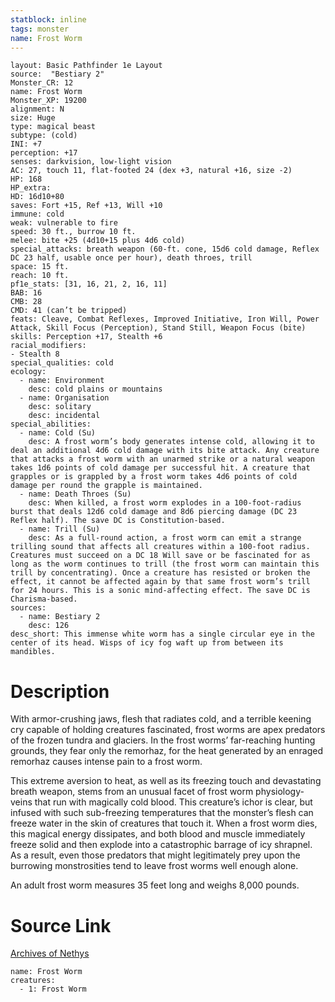 ```yaml
---
statblock: inline
tags: monster
name: Frost Worm
---
```

```statblock
layout: Basic Pathfinder 1e Layout
source:  "Bestiary 2"
Monster_CR: 12
name: Frost Worm
Monster_XP: 19200
alignment: N
size: Huge
type: magical beast
subtype: (cold)
INI: +7
perception: +17
senses: darkvision, low-light vision
AC: 27, touch 11, flat-footed 24 (dex +3, natural +16, size -2)
HP: 168
HP_extra: 
HD: 16d10+80
saves: Fort +15, Ref +13, Will +10
immune: cold
weak: vulnerable to fire
speed: 30 ft., burrow 10 ft.
melee: bite +25 (4d10+15 plus 4d6 cold)
special_attacks: breath weapon (60-ft. cone, 15d6 cold damage, Reflex DC 23 half, usable once per hour), death throes, trill
space: 15 ft.
reach: 10 ft.
pf1e_stats: [31, 16, 21, 2, 16, 11]
BAB: 16
CMB: 28
CMD: 41 (can’t be tripped)
feats: Cleave, Combat Reflexes, Improved Initiative, Iron Will, Power Attack, Skill Focus (Perception), Stand Still, Weapon Focus (bite)
skills: Perception +17, Stealth +6
racial_modifiers:
- Stealth 8
special_qualities: cold
ecology:
  - name: Environment
    desc: cold plains or mountains
  - name: Organisation
    desc: solitary
    desc: incidental
special_abilities:
  - name: Cold (Su)
    desc: A frost worm’s body generates intense cold, allowing it to deal an additional 4d6 cold damage with its bite attack. Any creature that attacks a frost worm with an unarmed strike or a natural weapon takes 1d6 points of cold damage per successful hit. A creature that grapples or is grappled by a frost worm takes 4d6 points of cold damage per round the grapple is maintained.
  - name: Death Throes (Su)
    desc: When killed, a frost worm explodes in a 100-foot-radius burst that deals 12d6 cold damage and 8d6 piercing damage (DC 23 Reflex half). The save DC is Constitution-based.
  - name: Trill (Su)
    desc: As a full-round action, a frost worm can emit a strange trilling sound that affects all creatures within a 100-foot radius. Creatures must succeed on a DC 18 Will save or be fascinated for as long as the worm continues to trill (the frost worm can maintain this trill by concentrating). Once a creature has resisted or broken the effect, it cannot be affected again by that same frost worm’s trill for 24 hours. This is a sonic mind-affecting effect. The save DC is Charisma-based.
sources:
  - name: Bestiary 2
    desc: 126
desc_short: This immense white worm has a single circular eye in the center of its head. Wisps of icy fog waft up from between its mandibles.
```
# Description
With armor-crushing jaws, flesh that radiates cold, and a terrible keening cry capable of holding creatures fascinated, frost worms are apex predators of the frozen tundra and glaciers. In the frost worms’ far-reaching hunting grounds, they fear only the remorhaz, for the heat generated by an enraged remorhaz causes intense pain to a frost worm.

This extreme aversion to heat, as well as its freezing touch and devastating breath weapon, stems from an unusual facet of frost worm physiology-veins that run with magically cold blood. This creature’s ichor is clear, but infused with such sub-freezing temperatures that the monster’s flesh can freeze water in the skin of creatures that touch it. When a frost worm dies, this magical energy dissipates, and both blood and muscle immediately freeze solid and then explode into a catastrophic barrage of icy shrapnel. As a result, even those predators that might legitimately prey upon the burrowing monstrosities tend to leave frost worms well enough alone.

An adult frost worm measures 35 feet long and weighs 8,000 pounds.
# Source Link
[Archives of Nethys](https://aonprd.com/MonsterDisplay.aspx?ItemName=Frost%20Worm)
```encounter-table
name: Frost Worm
creatures:
  - 1: Frost Worm
```
